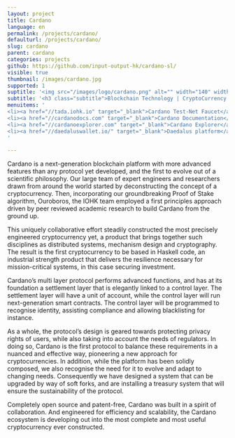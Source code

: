 ```yaml
---
layout: project
title: Cardano
language: en
permalink: /projects/cardano/
defaulturl: /projects/cardano/
slug: cardano
parent: cardano
categories: projects
github: https://github.com/input-output-hk/cardano-sl/
visible: true
thumbnail: /images/cardano.jpg
supported: 1
suptitle: '<img src="/images/logo/cardano.png" alt="" width="140" width="140" />'
subtitle: '<h3 class="subtitle">Blockchain Technology | CryptoCurrency Software ...and Beyond</h3>'
menuitems: '
<li><a href="//tada.iohk.io" target="_blank">Cardano Test-Net Faucet</a></li>
<li><a href="//cardanodocs.com" target="_blank">Cardano Documentation</a></li>
<li><a href="//cardanoexplorer.com" target="_blank">Cardano Explorer</a></li>
<li><a href="//daedaluswallet.io/" target="_blank">Daedalus platform</a></li>
'

---
```

Cardano is a next-generation blockchain platform with more advanced features than any protocol yet developed, and the first to evolve out of a scientific philosophy. Our large team of expert engineers and researchers drawn from around the world started by deconstructing the concept of a cryptocurrency. Then, incorporating our groundbreaking Proof of Stake algorithm, Ouroboros, the IOHK team employed a first principles approach driven by peer reviewed academic research to build Cardano from the ground up.

This uniquely collaborative effort steadily constructed the most precisely engineered cryptocurrency yet, a product that brings together such disciplines as distributed systems, mechanism design and cryptography.
The result is the first cryptocurrency to be based in Haskell code, an industrial strength product that delivers the resilience necessary for mission-critical systems, in this case securing investment.

Cardano’s multi layer protocol performs advanced functions, and has at its foundation a settlement layer that is elegantly linked to a control layer. The settlement layer will have a unit of account, while the control layer will run next-generation smart contracts. The control layer will be programmed to recognise identity, assisting compliance and allowing blacklisting for instance.

As a whole, the protocol’s design is geared towards protecting privacy rights of users, while also taking into account the needs of regulators. In doing so, Cardano is the first protocol to balance these requirements in a nuanced and effective way, pioneering a new approach for cryptocurrencies. In addition, while the platform has been solidly composed, we also recognise the need for it to evolve and adapt to changing needs. Consequently we have designed a system that can be upgraded by way of soft forks, and are installing a treasury system that will ensure the sustainability of the protocol.

Completely open source and patent-free, Cardano was built in a spirit of collaboration. And engineered for efficiency and scalability, the Cardano ecosystem is developing out into the most complete and most useful cryptocurrency ever constructed.
